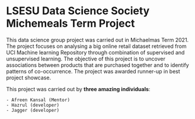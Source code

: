 # LSESU Data Science Society Michemeals Term Project

This data science group project was carried out in Michaelmas Term 2021. The project focuses on analysing a big online retail dataset retrieved from UCI Machine learning Repository through combination of supervised and unsupervised learning. The objective of this project is to uncover associations between products that are purchased together and to identify patterns of co-occurrence. The project was awarded runner-up in best project showcase.

This project was carried out by **three amazing individuals**:

    - Afreen Kansal (Mentor)
    - Hazrul (developer)
    - Jagger (developer)
